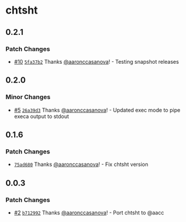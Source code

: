 # chtsht

## 0.2.1

### Patch Changes

- [#10](https://github.com/aaronccasanova/aacc/pull/10)
  [`5fa37b2`](https://github.com/aaronccasanova/aacc/commit/5fa37b2bc98c460b781accfa24b738932c7eb8bf)
  Thanks [@aaronccasanova](https://github.com/aaronccasanova)! - Testing
  snapshot releases

## 0.2.0

### Minor Changes

- [#5](https://github.com/aaronccasanova/aacc/pull/5)
  [`26a39d3`](https://github.com/aaronccasanova/aacc/commit/26a39d3dca6dcef727e713bab6bc7e65156c29dd)
  Thanks [@aaronccasanova](https://github.com/aaronccasanova)! - Updated exec
  mode to pipe execa output to stdout

## 0.1.6

### Patch Changes

- [`75ad680`](https://github.com/aaronccasanova/aacc/commit/75ad680250b9cb6013789d38db828ffe902fa5d5)
  Thanks [@aaronccasanova](https://github.com/aaronccasanova)! - Fix chtsht
  version

## 0.0.3

### Patch Changes

- [#2](https://github.com/aaronccasanova/aacc/pull/2)
  [`b712992`](https://github.com/aaronccasanova/aacc/commit/b71299290fd9bd1226e47bf2510f7f7b2fc27b6a)
  Thanks [@aaronccasanova](https://github.com/aaronccasanova)! - Port chtsht to
  @aacc
